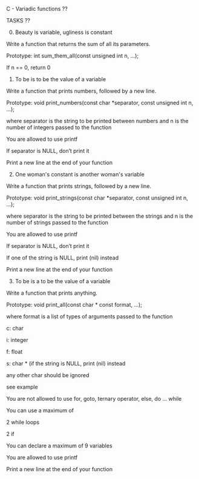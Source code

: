 C - Variadic functions ??

TASKS ??

0. Beauty is variable, ugliness is constant

Write a function that returns the sum of all its parameters.


Prototype: int sum_them_all(const unsigned int n, ...);


If n == 0, return 0


1. To be is to be the value of a variable

Write a function that prints numbers, followed by a new line.


Prototype: void print_numbers(const char *separator, const unsigned int n, ...);


where separator is the string to be printed between numbers and n is the number of integers passed to the function


You are allowed to use printf


If separator is NULL, don’t print it


Print a new line at the end of your function


2. One woman's constant is another woman's variable

Write a function that prints strings, followed by a new line.


Prototype: void print_strings(const char *separator, const unsigned int n, ...);


where separator is the string to be printed between the strings and n is the number of strings passed to the function


You are allowed to use printf


If separator is NULL, don’t print it


If one of the string is NULL, print (nil) instead


Print a new line at the end of your function


3. To be is a to be the value of a variable

Write a function that prints anything.


Prototype: void print_all(const char * const format, ...);


where format is a list of types of arguments passed to the function


c: char

i: integer

f: float

s: char * (if the string is NULL, print (nil) instead

any other char should be ignored

see example

You are not allowed to use for, goto, ternary operator, else, do ... while


You can use a maximum of


2 while loops

2 if

You can declare a maximum of 9 variables


You are allowed to use printf


Print a new line at the end of your function

